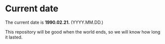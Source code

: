 # Current date

The current date is **1990.02.21.** (YYYY.MM.DD.)

This repository will be good when the world ends, so we will know how long it lasted.